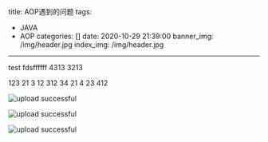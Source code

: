 title: AOP遇到的问题
tags:
  - JAVA
  - AOP
categories: []
date: 2020-10-29 21:39:00
banner_img: /img/header.jpg
index_img: /img/header.jpg
---
test 
fdsffffff
4313
3213

123
21
3
12
312
34
21
4
23
412


![upload successful](/images/pasted-0.png)

![upload successful](/images/pasted-1.png)

![upload successful](/images/pasted-2.png)